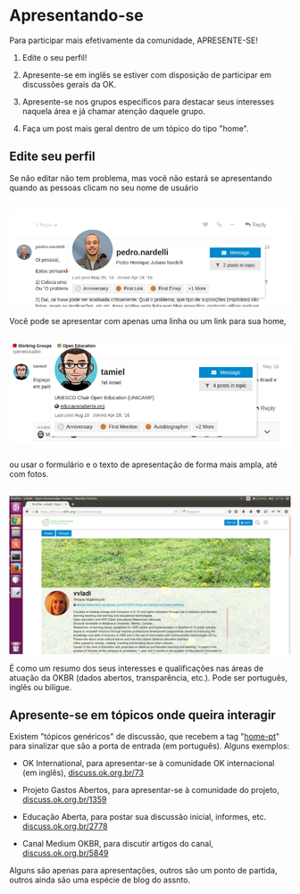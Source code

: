# Apresentando-se

Para participar mais efetivamente da comunidade, APRESENTE-SE!

1. Edite o seu perfil!

2. Apresente-se em inglês se estiver com disposição de participar em discussões gerais da OK.

3. Apresente-se nos grupos específicos para destacar seus interesses naquela área e já chamar atenção daquele grupo.

4. Faça um post mais geral dentro de um tópico do tipo "home".


## Edite seu perfil

Se não editar não tem problema, mas você não estará se apresentando quando as pessoas clicam no seu nome de usuário 

&nbsp;&nbsp;&nbsp;&nbsp;&nbsp;![](assets/user-pedro.png)

Você pode se apresentar com apenas uma linha ou um link para sua home, 

&nbsp;&nbsp;&nbsp;&nbsp;&nbsp;![](assets/user-tel.png)

ou usar o formulário e o texto de apresentação de forma mais ampla, até com fotos.

&nbsp;&nbsp;&nbsp;&nbsp;&nbsp;![](assets/user-vivi.png)

É como um resumo dos seus interesses e qualificações nas áreas de atuação da OKBR (dados abertos, transparência, etc.). Pode ser português, inglês ou bilígue.


## Apresente-se em tópicos onde queira interagir

Existem "tópicos genéricos" de discussão, que recebem a tag "[home-pt](https://discuss.okfn.org/tags/home-pt)" para sinalizar que são a porta de entrada (em português). Alguns exemplos:

* OK International, para apresentar-se à comunidade OK internacional (em inglês), [discuss.ok.org.br/73](http://discuss.ok.org.br/73)

* Projeto Gastos Abertos, para apresentar-se à comunidade do projeto, [discuss.ok.org.br/1359](http://discuss.ok.org.br/1359)

* Educação Aberta, para postar sua discussão inicial, informes, etc. [discuss.ok.org.br/2778](http://discuss.ok.org.br/2778)

* Canal Medium OKBR, para discutir artigos do canal, [discuss.ok.org.br/5849](http://discuss.ok.org.br/5849)


Alguns são apenas para apresentações, outros são um ponto de partida, outros ainda são uma espécie de blog do assnto. 

